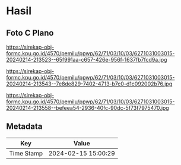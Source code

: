 # Hasil

## Foto C Plano

https://sirekap-obj-formc.kpu.go.id/4570/pemilu/ppwp/62/71/03/10/03/6271031003015-20240214-213523--65f991aa-c657-426e-956f-1637fb7fcd9a.jpg

https://sirekap-obj-formc.kpu.go.id/4570/pemilu/ppwp/62/71/03/10/03/6271031003015-20240214-213543--7e8de829-7402-4713-b7c0-d1c092002b76.jpg

https://sirekap-obj-formc.kpu.go.id/4570/pemilu/ppwp/62/71/03/10/03/6271031003015-20240214-213558--befeea54-2936-40fc-90dc-5f73f7975470.jpg


## Metadata

| Key        | Value               |
| ---------- | ------------------- |
| Time Stamp | 2024-02-15 15:00:29 |



